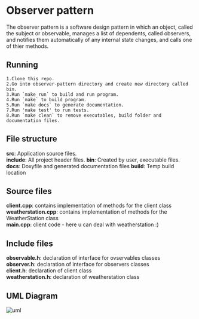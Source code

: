 # Observer pattern

The observer pattern is a software design pattern in which
an object, called the subject or observable, manages a list
of dependents, called observers, and notifies them automatically
of any internal state changes, and calls one of thier methods.

## Running

    1.Clone this repo.
    2.Go into observer-pattern directory and create new directory called bin.
    3.Run `make run` to build and run program.
    4.Run `make` to build program.
    5.Run `make docs` to generate documentation.
    7.Run 'make test' to run tests.
    8.Run `make clean` to remove executables, build folder and documentation files.

## File structure

**src**: Application source files. <br/>
**include**: All project header files.
**bin**: Created by user, executable files.
**docs**: Doxyfile and generated documentation files
**build**: Temp build location

## Source files

**client.cpp**: contains implementation of methods for the client class <br/>
**weatherstation.cpp**: contains implementation of methods for the WeatherStation class <br/>
**main.cpp**: client code - here u can deal with weatherstation :)

## Include files

**observable.h**: declaration of interface for ovservables classes <br />
**observer.h**: declaration of interface for observers classes <br />
**client.h**: declaration of client class <br />
**weatherstation.h**: declaration of weatherstation class <br />

## UML Diagram

![uml](https://user-images.githubusercontent.com/85672253/121580477-16376400-ca2d-11eb-835c-e8aca578fbe6.png)
